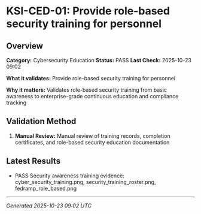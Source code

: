 # KSI-CED-01: Provide role-based security training for personnel

## Overview

**Category:** Cybersecurity Education
**Status:** PASS
**Last Check:** 2025-10-23 09:02

**What it validates:** Provide role-based security training for personnel

**Why it matters:** Validates role-based security training from basic awareness to enterprise-grade continuous education and compliance tracking

## Validation Method

1. **Manual Review:** Manual review of training records, completion certificates, and role-based security education documentation

## Latest Results

- PASS Security awareness training evidence: cyber_security_training.png, security_training_roster.png, fedramp_role_based.png

---
*Generated 2025-10-23 09:02 UTC*